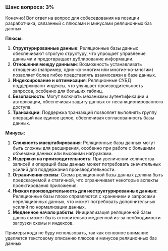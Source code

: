 ### Шанс вопроса: 3%

Конечно! Вот ответ на вопрос для собеседования на позиции разработчика, связанный с плюсами и минусами реляционных баз данных.

**Плюсы:**
1. **Структурированные данные**: Реляционные базы данных обеспечивают строгую структуру, что упрощает управление данными и предотвращает дублирование информации.
2. **Отношения между данными**: Возможность устанавливать отношения (например, один-ко-многим или многие-ко-многим) позволяет более гибко представлять взаимосвязи в базе данных.
3. **Индексирование и оптимизация**: Реляционные СУБД поддерживают индексы, что улучшает производительность запросов, особенно для больших таблиц.
4. **Безопасность**: Могут включать механизмы аутентификации и авторизации, обеспечивая защиту данных от несанкционированного доступа.
5. **Транзакции**: Поддержка транзакций позволяет выполнять группу операций как единое целое, обеспечивая согласованность базы данных.

**Минусы:**
1. **Сложность масштабирования**: Реляционные базы данных могут быть сложны для расширения, особенно при работе с большими объемами данных или высокими нагрузками.
2. **Издержки на производительность**: При увеличении количества записей и операций базы данных может потребовать значительных усилий для поддержания производительности.
3. **Ограничения схемы**: Схема реляционной базы данных должна быть предсказуемой и статичной, что ограничивает некоторые аспекты проектирования приложения.
4. **Низкая производительность для неструктурированных данных**: Реляционные базы плохо справляются с хранением и запросами нереляционных данных, что может потребовать дополнительных усилий по нормализации данных.
5. **Медленное начало работы**: Инициализация реляционной базы данных может быть относительно медленной из-за необходимости загрузки схемы и индексов.

Примеры кода не буду использовать, так как основное внимание уделяется текстовому описанию плюсов и минусов реляционных баз данных.